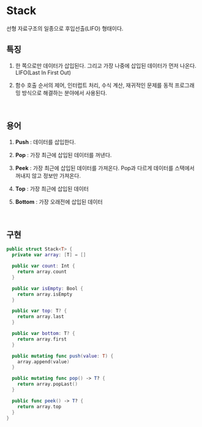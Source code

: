 # Stack

선형 자료구조의 일종으로 후입선출(LIFO) 형태이다.

## 특징

1. 한 쪽으로만 데이터가 삽입된다. 그리고 가장 나중에 삽입된 데이터가 먼저 나온다. LIFO(Last In First Out)

2. 함수 호출 순서의 제어, 인터럽트 처리, 수식 계산, 재귀적인 문제를 동적 프로그래밍 방식으로 해결하는 분야에서 사용된다.

&nbsp;
## 용어

1. **Push** : 데이터를 삽입한다.

2. **Pop** : 가장 최근에 삽입된 데이터를 꺼낸다.

3. **Peek** : 가장 최근에 삽입된 데이터를 가져온다. Pop과 다르게 데이터를 스택에서 꺼내지 않고 정보만 가져온다.

4. **Top** : 가장 최근에 삽입된 데이터

5. **Bottom** : 가장 오래전에 삽입된 데이터

&nbsp;
## 구현

```swift
public struct Stack<T> {
  private var array: [T] = []

  public var count: Int {
    return array.count
  }

  public var isEmpty: Bool {
	return array.isEmpty
  }

  public var top: T? {
	return array.last
  }

  public var bottom: T? {
	return array.first
  }

  public mutating func push(value: T) {
	array.append(value)
  }

  public mutating func pop() -> T? {
	return array.popLast()
  }

  public func peek() -> T? {
	return array.top
  }
}
```